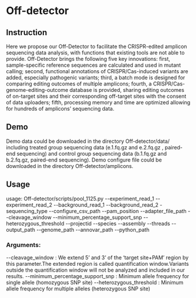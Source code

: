 # Off-detector
## Instruction
Here we propose our Off-Detector to facilitate the CRISPR-edited amplicon sequencing data analysis, with functions that existing tools are not able to provide. Off-Detector brings the following five key innovations: first, sample-specific reference sequences are calculated and used in mutant calling; second, functional annotations of CRISPR/Cas-induced variants are added, especially pathogenic variants; third, a batch mode is designed for comparing editing outcomes of multiple amplicons; fourth, a CRISPR/Cas-genome-editing-outcome database is provided, sharing editing outcomes of on-target sites and their corresponding off-target sites with the consent of data uploaders; fifth, processing memory and time are optimized allowing for hundreds of amplicons’ sequencing data.
## Demo
Demo data could be downloaded in the directory Off-detector/data/ including treated group sequencing data (e.1.fq.gz and e.2.fq.gz , paired-end sequencing) and control group sequencing data (b.1.fq.gz and b.2.fq.gz, paired-end sequencing). Demo configure file could be downloaded in the directory Off-detector/amplicons.
## Usage
usage: Off-detector/scripts/pool_1125.py --experiment_read_1 --experiment_read_2 --background_read_1 --background_read_2 -sequencing_type 
--configure_csv_path --pam_position --adapter_file_path --cleavage_window --minimum_percentage_support_snp --heterozygous_threshold 
--projectid --species --assembly --threads --output_path --genome_path --annovar_path --python_path
### Arguments:
--cleavage_window : We extend 5’ and 3’ of the ‘target site+PAM’ region by this parameter.The extended region is called quantification window.Variants outside the quantification window will not be analyzed and included in our results.
--minimum_percentage_support_snp : Minimum allele frequency for single allele (homozygous SNP site)
--heterozygous_threshold : Minimum allele frequency for multiple alleles (heterozygous SNP site)
